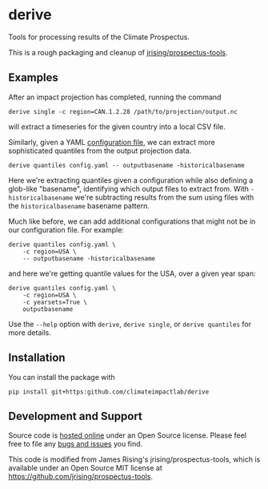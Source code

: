 # derive

Tools for processing results of the Climate Prospectus.

This is a rough packaging and cleanup of [jrising/prospectus-tools](https://github.com/jrising/prospectus-tools).

## Examples

After an impact projection has completed, running the command
```shell
derive single -c region=CAN.1.2.28 /path/to/projection/output.nc
```
will extract a timeseries for the given country into a local CSV file.

Similarly, given a YAML [configuration file](https://github.com/ClimateImpactLab/derive/blob/master/config-docs.md), we can extract more sophisticated quantiles from the output projection data.

```shell
derive quantiles config.yaml -- outputbasename -historicalbasename
```

Here we're extracting quantiles given a configuration while also defining a glob-like "basename", identifying which output files to extract from. With `-historicalbasename` we're subtracting results from the sum using files with the `historicalbasename` basename pattern.

Much like before, we can add additional configurations that might not be in our configuration file. For example:
```shell
derive quantiles config.yaml \ 
    -c region=USA \
    -- outputbasename -historicalbasename
```
and here we're getting quantile values for the USA, over a given year span:
```shell
derive quantiles config.yaml \ 
    -c region=USA \
    -c yearsets=True \
    outputbasename
```
Use the `--help` option with `derive`, `derive single`, or `derive quantiles` for more details.

## Installation

You can install the package with
```shell
pip install git+https:github.com/climateimpactlab/derive
```

## Development and Support

Source code is [hosted online](https://github.com/climateimpactlab/derive) under an Open Source license. Please feel free to file any [bugs and issues](https://github.com/ClimateImpactLab/derive) you find. 

This code is modified from James Rising's jrising/prospectus-tools, which is available under an Open Source MIT license at https://github.com/jrising/prospectus-tools.
